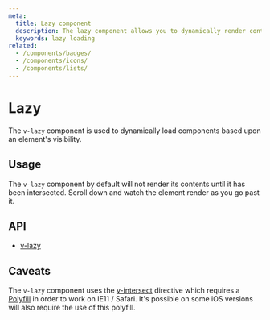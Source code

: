 ```yaml
---
meta:
  title: Lazy component
  description: The lazy component allows you to dynamically render content based upon the user's viewport.
  keywords: lazy loading
related:
  - /components/badges/
  - /components/icons/
  - /components/lists/
---
```


# Lazy

The `v-lazy` component is used to dynamically load components based upon an element's visibility.

<entry-ad />

## Usage

The `v-lazy` component by default will not render its contents until it has been intersected. Scroll down and watch the element render as you go past it.

<example file="v-lazy/usage" />

## API

- [v-lazy](/api/v-lazy)

## Caveats

<alert type="info">

  The `v-lazy` component uses the [v-intersect](/directives/intersect) directive which requires a [Polyfill](/directives/intersect#polyfill) in order to work on IE11 / Safari. It's possible on some iOS versions will also require the use of this polyfill.

</alert>

<backmatter />
